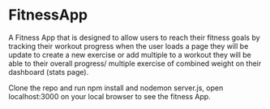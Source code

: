 # FitnessApp


A Fitness App that is designed to allow users to reach their fitness goals by tracking their workout progress 
when the user loads a page they will be update to create a new exercise or add multiple to a workout 
they will be able to their overall progress/ multiple exercise of combined weight on their dashboard (stats page).

Clone the repo and run npm install and nodemon server.js, open localhost:3000 on your local browser to see the fitness App.
